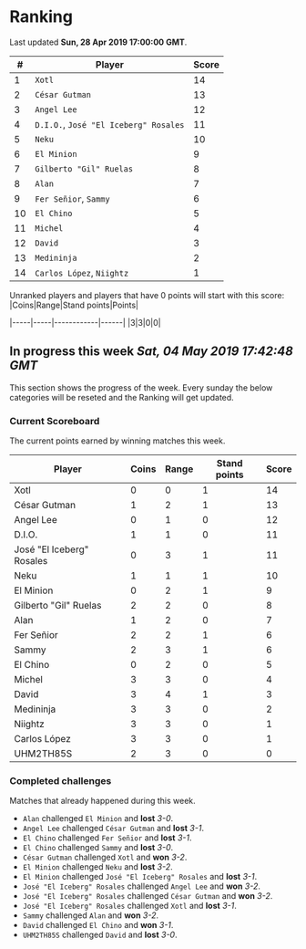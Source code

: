 # Ranking

Last updated **Sun, 28 Apr 2019 17:00:00 GMT**.

|#|Player|Score|
|-|------|-----|
|1|`Xotl`|14|
|2|`César Gutman`|13|
|3|`Angel Lee`|12|
|4|`D.I.O.`, `José "El Iceberg" Rosales`|11|
|5|`Neku`|10|
|6|`El Minion`|9|
|7|`Gilberto "Gil" Ruelas`|8|
|8|`Alan`|7|
|9|`Fer Señior`, `Sammy`|6|
|10|`El Chino`|5|
|11|`Michel`|4|
|12|`David`|3|
|13|`Medininja`|2|
|14|`Carlos López`, `Niightz`|1|

Unranked players and players that have 0 points will start with this score:
|Coins|Range|Stand points|Points|

|-----|-----|------------|------|
|3|3|0|0|

## In progress this week *Sat, 04 May 2019 17:42:48 GMT*
This section shows the progress of the week. Every sunday the below categories will be reseted and the Ranking will get updated.

### Current Scoreboard
The current points earned by winning matches this week.

|Player|Coins|Range|Stand points|Score|
|------|-----|-----|------------|-----|
|Xotl|0|0|1|14|
|César Gutman|1|2|1|13|
|Angel Lee|0|1|0|12|
|D.I.O.|1|1|0|11|
|José "El Iceberg" Rosales|0|3|1|11|
|Neku|1|1|1|10|
|El Minion|0|2|1|9|
|Gilberto "Gil" Ruelas|2|2|0|8|
|Alan|1|2|0|7|
|Fer Señior|2|2|1|6|
|Sammy|2|3|1|6|
|El Chino|0|2|0|5|
|Michel|3|3|0|4|
|David|3|4|1|3|
|Medininja|3|3|0|2|
|Niightz|3|3|0|1|
|Carlos López|3|3|0|1|
|UHM2TH85S|2|3|0|0|

### Completed challenges
Matches that already happened during this week.

* `Alan` challenged `El Minion` and **lost** *3-0*.
* `Angel Lee` challenged `César Gutman` and **lost** *3-1*.
* `El Chino` challenged `Fer Señior` and **lost** *3-1*.
* `El Chino` challenged `Sammy` and **lost** *3-0*.
* `César Gutman` challenged `Xotl` and **won** *3-2*.
* `El Minion` challenged `Neku` and **lost** *3-2*.
* `El Minion` challenged `José "El Iceberg" Rosales` and **lost** *3-1*.
* `José "El Iceberg" Rosales` challenged `Angel Lee` and **won** *3-2*.
* `José "El Iceberg" Rosales` challenged `César Gutman` and **won** *3-2*.
* `José "El Iceberg" Rosales` challenged `Xotl` and **lost** *3-1*.
* `Sammy` challenged `Alan` and **won** *3-2*.
* `David` challenged `El Chino` and **won** *3-1*.
* `UHM2TH85S` challenged `David` and **lost** *3-0*.
